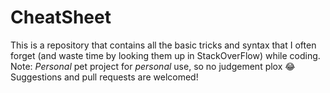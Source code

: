 # CheatSheet

This is a repository that contains all the basic tricks and syntax that I often forget (and waste time by looking them up in StackOverFlow) while coding.<br/>
Note: *Personal* pet project for *personal* use, so no judgement plox 😂<br/>Suggestions and pull requests are welcomed!<br/>